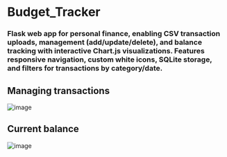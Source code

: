 # Budget_Tracker

### Flask web app for personal finance, enabling CSV transaction uploads, management (add/update/delete), and balance tracking with interactive Chart.js visualizations. Features responsive navigation, custom white icons, SQLite storage, and filters for transactions by category/date.

## Managing transactions
![image](https://github.com/user-attachments/assets/d13449ae-9342-44ed-934f-8eca7848f851)

## Current balance
![image](https://github.com/user-attachments/assets/130fcd61-a880-4b6c-8ba7-a30751a9f662)
